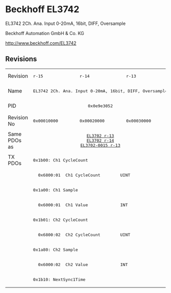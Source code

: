 # Beckhoff EL3742

EL3742 2Ch. Ana. Input 0-20mA, 16bit, DIFF, Oversample

Beckhoff Automation GmbH & Co. KG

http://www.beckhoff.com/EL3742

## Revisions
<table>
<tr >
<td>Revision</td>
<td><pre>r-15</pre></td>
<td><pre>r-14</pre></td>
<td><pre>r-13</pre></td>
</tr>
<tr >
<td>Name</td>
<td colspan=3 align="center"><pre>EL3742 2Ch. Ana. Input 0-20mA, 16bit, DIFF, Oversample</pre></td>
</tr>
<tr >
<td>PID</td>
<td colspan=3 align="center"><pre>0x0e9e3052</pre></td>
</tr>
<tr >
<td>Revision No</td>
<td><pre>0x00010000</pre></td>
<td><pre>0x00020000</pre></td>
<td><pre>0x00030000</pre></td>
</tr>
<tr >
<td>Same PDOs as</td>
<td colspan=3 align="center"><pre><a href="EL3702">EL3702 r-13</a><br/><a href="EL3702">EL3702 r-14</a><br/><a href="EL3702-0015">EL3702-0015 r-13</a></pre></td>
</tr>
<tr class="txpdo pdosection">
<td rowspan=9 valign=top>TX PDOs</td>
<td colspan=3 align="left"><pre>0x1b00: Ch1 CycleCount</pre></td>
<td></td>
</tr>
<tr class="txpdo">
<td colspan=3 align="left"><pre>  0x6800:01  Ch1 CycleCount        UINT</pre></td>
</tr>
<tr class="txpdo pdosection">
<td colspan=3 align="left"><pre>0x1a00: Ch1 Sample</pre></td>
</tr>
<tr class="txpdo">
<td colspan=3 align="left"><pre>  0x6000:01  Ch1 Value             INT</pre></td>
</tr>
<tr class="txpdo pdosection">
<td colspan=3 align="left"><pre>0x1b01: Ch2 CycleCount</pre></td>
</tr>
<tr class="txpdo">
<td colspan=3 align="left"><pre>  0x6800:02  Ch2 CycleCount        UINT</pre></td>
</tr>
<tr class="txpdo pdosection">
<td colspan=3 align="left"><pre>0x1a80: Ch2 Sample</pre></td>
</tr>
<tr class="txpdo">
<td colspan=3 align="left"><pre>  0x6000:02  Ch2 Value             INT</pre></td>
</tr>
<tr class="txpdo pdosection">
<td colspan=3 align="left"><pre>0x1b10: NextSync1Time</pre></td>
</tr>
</table>
